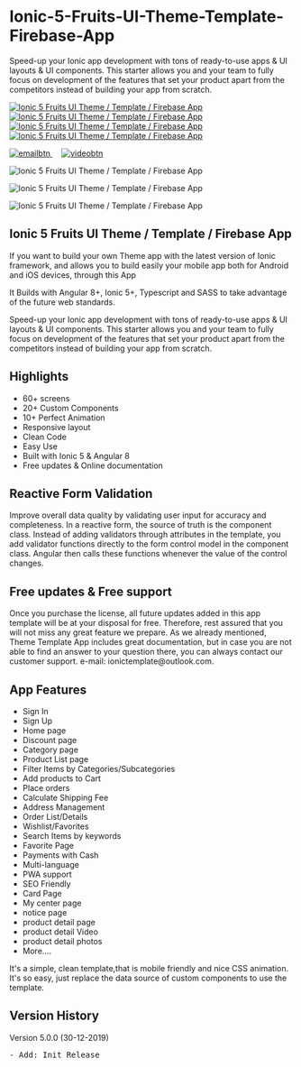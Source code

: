 # Ionic-5-Fruits-UI-Theme-Template-Firebase-App
Speed-up your Ionic app development with tons of ready-to-use apps &amp; UI layouts &amp; UI components. This starter allows you and your team to fully focus on development of the features that set your product apart from the competitors instead of building your app from scratch.

<p>
    <a href="http://bit.ly/2Q21zi0" target="_blank">
        <img src="https://i.ibb.co/bBxj2Ls/qrcodeandroid.jpg"
             alt="Ionic 5 Fruits UI Theme / Template / Firebase App" border="0">
    </a>
    <a href="https://play.google.com/store/apps/details?id=io.ionic.com.start_template_fruits_myApp990009"
       target="_blank">
        <img src="https://i.ibb.co/BqN2hD9/qrcodegoogle.jpg"
             alt="Ionic 5 Fruits UI Theme / Template / Firebase App" border="0">
    </a>
    <a href="#"
       target="_blank">
        <img src="https://i.ibb.co/3svfFzn/document1.jpg"
             alt="Ionic 5 Fruits UI Theme / Template / Firebase App" border="0">
    </a>
    <a href="https://codecanyon.net/user/captain96778" target="_blank">
        <img src="https://i.ibb.co/HtQqdkD/follow.jpg"
             alt="Ionic 5 Fruits UI Theme / Template / Firebase App" border="0">
    </a>
</p>

<p>
    <a href="mailto:ionictemplate@outlook.com">
        <img src="https://i.ibb.co/cXQRbvG/emailbtn.png" alt="emailbtn" border="0">
    </a>
    &nbsp;&nbsp;&nbsp;
    <a href="https://youtu.be/MujLOW7P6qo" target="_blank">
        <img src="https://i.ibb.co/QrLR5Gj/videobtn.png" alt="videobtn" border="0">
    </a>
</p>


<img alt="Ionic 5 Fruits UI Theme / Template / Firebase App"
     src="https://i.ibb.co/bsxfcFP/previewdemo.gif"/>

<img alt="Ionic 5 Fruits UI Theme / Template / Firebase App"
     src="https://i.ibb.co/NTgxfzk/preview02.gif"/>

<img alt="Ionic 5 Fruits UI Theme / Template / Firebase App"
     src="https://i.ibb.co/Q8rJLyb/01introduce.jpg"/>


<h2><strong> Ionic 5 Fruits UI Theme / Template / Firebase App</strong></h2>
<p>If you want to build your own Theme app with the latest version of Ionic framework,
    and allows you to build easily your mobile app both for Android and iOS devices, through this App<p>
<p> It Builds with Angular 8+, Ionic 5+, Typescript and SASS to take advantage of the future web standards.</p>
Speed-up your Ionic app development with tons of ready-to-use apps & UI layouts & UI components. This starter allows
you and your team to fully focus on development of the features that set your product apart from the competitors
instead of building your app from scratch.<p>

<h2><strong>Highlights</strong></h2>
<ul>
    <li>60+ screens</li>
    <li>20+ Custom Components</li>
    <li>10+ Perfect Animation</li>
    <li>Responsive layout</li>
    <li>Clean Code</li>
    <li>Easy Use</li>
    <li>Built with Ionic 5 &amp; Angular 8</li>
    <li>Free updates &amp; Online documentation</li>
</ul>

<h2><strong>Reactive Form Validation</strong></h2>
<p>Improve overall data quality by validating user input for accuracy and completeness.
    In a reactive form, the source of truth is the component class. Instead of adding validators through attributes in
    the template, you add validator functions directly to the form control model in the component class. Angular then
    calls these functions whenever the value of the control changes.
<p>


<h2><strong>Free updates & Free support</strong></h2>
<p>Once you purchase the license, all future updates added in this app template will
    be at your disposal for free. Therefore, rest assured that you will not miss any
    great feature we prepare. As we already mentioned, Theme Template App includes great documentation,
    but in case you are not able to find an answer to your question there,
    you can always contact our customer support.
    e-mail: ionictemplate@outlook.com.<p>


<h2><strong>App Features</strong></h2>
<ul>
    <li>Sign In</li>
    <li>Sign Up</li>
    <li>Home page</li>
    <li>Discount page</li>
    <li>Category page</li>
    <li>Product List page</li>
    <li>Filter Items by Categories/Subcategories</li>
    <li>Add products to Cart</li>
    <li>Place orders</li>
    <li>Calculate Shipping Fee</li>
    <li>Address Management</li>
    <li>Order List/Details</li>
    <li>Wishlist/Favorites</li>
    <li>Search Items by keywords</li>
    <li>Favorite Page</li>
    <li>Payments with Cash</li>
    <li>Multi-language</li>
    <li>PWA support</li>
    <li>SEO Friendly</li>
    <li>Card Page</li>
    <li>My center page</li>
    <li>notice page</li>
    <li>product detail page</li>
    <li>product detail Video</li>
    <li>product detail photos</li>
    <li>More....</li>
</ul>
<p>It's a simple, clean template,that is mobile friendly and nice CSS animation.
    It's so easy, just replace the data source of custom components to use the template.</p>

<h2><strong>Version History</strong></h2>
<p>Version 5.0.0 (30-12-2019)</p>
<pre>
- Add: Init Release
</pre>

